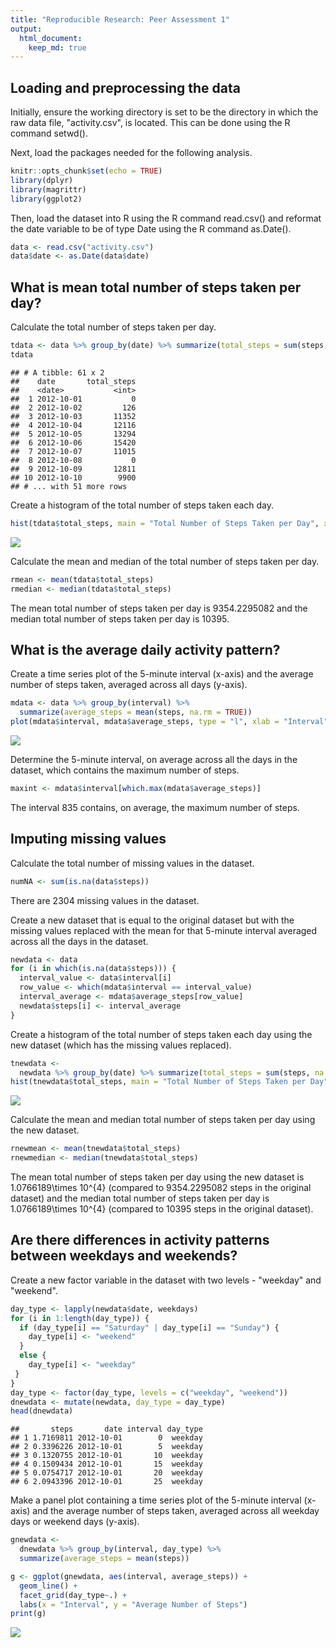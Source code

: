 ```yaml
---
title: "Reproducible Research: Peer Assessment 1"
output: 
  html_document:
    keep_md: true
---
```


## Loading and preprocessing the data

Initially, ensure the working directory is set to be the directory in which the raw data
file, "activity.csv", is located. This can be done using the R command setwd().

Next, load the packages needed for the following analysis.

```r
knitr::opts_chunk$set(echo = TRUE)
library(dplyr)
library(magrittr)
library(ggplot2)
```

Then, load the dataset into R using the R command read.csv() and reformat the date variable to be of type Date using the R command as.Date().

```r
data <- read.csv("activity.csv")
data$date <- as.Date(data$date)
```

## What is mean total number of steps taken per day?

Calculate the total number of steps taken per day.

```r
tdata <- data %>% group_by(date) %>% summarize(total_steps = sum(steps, na.rm = TRUE)) 
tdata
```

```
## # A tibble: 61 x 2
##    date       total_steps
##    <date>           <int>
##  1 2012-10-01           0
##  2 2012-10-02         126
##  3 2012-10-03       11352
##  4 2012-10-04       12116
##  5 2012-10-05       13294
##  6 2012-10-06       15420
##  7 2012-10-07       11015
##  8 2012-10-08           0
##  9 2012-10-09       12811
## 10 2012-10-10        9900
## # ... with 51 more rows
```

Create a histogram of the total number of steps taken each day.

```r
hist(tdata$total_steps, main = "Total Number of Steps Taken per Day", xlab = "Total Steps")
```

![](PA1_template_files/figure-html/unnamed-chunk-2-1.png)<!-- -->

Calculate the mean and median of the total number of steps taken per day.

```r
rmean <- mean(tdata$total_steps)
rmedian <- median(tdata$total_steps)
```
The mean total number of steps taken per day is 9354.2295082 and the median total number of steps taken per day is 10395.

## What is the average daily activity pattern?

Create a time series plot of the 5-minute interval (x-axis) and the average number of steps taken, averaged across all days (y-axis).

```r
mdata <- data %>% group_by(interval) %>% 
  summarize(average_steps = mean(steps, na.rm = TRUE))
plot(mdata$interval, mdata$average_steps, type = "l", xlab = "Interval", ylab = "Average Number of Steps",main = "Average Daily Activity Patterns")
```

![](PA1_template_files/figure-html/unnamed-chunk-4-1.png)<!-- -->

Determine the 5-minute interval, on average across all the days in the dataset, which contains the maximum number of steps.

```r
maxint <- mdata$interval[which.max(mdata$average_steps)]
```
The interval 835 contains, on average, the maximum number of steps.

## Imputing missing values

Calculate the total number of missing values in the dataset.

```r
numNA <- sum(is.na(data$steps))
```
There are 2304 missing values in the dataset.

Create a new dataset that is equal to the original dataset but with the missing values replaced with the mean for that 5-minute interval averaged across all the days in the dataset.

```r
newdata <- data
for (i in which(is.na(data$steps))) {
  interval_value <- data$interval[i]
  row_value <- which(mdata$interval == interval_value)
  interval_average <- mdata$average_steps[row_value]
  newdata$steps[i] <- interval_average
}
```

Create a histogram of the total number of steps taken each day using the new dataset (which has the missing values replaced).

```r
tnewdata <- 
  newdata %>% group_by(date) %>% summarize(total_steps = sum(steps, na.rm = TRUE))
hist(tnewdata$total_steps, main = "Total Number of Steps Taken per Day", xlab = "Total Steps")
```

![](PA1_template_files/figure-html/unnamed-chunk-8-1.png)<!-- -->

Calculate the mean and median total number of steps taken per day using the new dataset.

```r
rnewmean <- mean(tnewdata$total_steps)
rnewmedian <- median(tnewdata$total_steps)
```
The mean total number of steps taken per day using the new dataset is 1.0766189\times 10^{4} (compared to 9354.2295082 steps in the original dataset) and the median total number of steps taken per day is 1.0766189\times 10^{4} (compared to 10395 steps in the original dataset).

## Are there differences in activity patterns between weekdays and weekends?

Create a new factor variable in the dataset with two levels - "weekday" and "weekend".

```r
day_type <- lapply(newdata$date, weekdays)
for (i in 1:length(day_type)) {
  if (day_type[i] == "Saturday" | day_type[i] == "Sunday") {
    day_type[i] <- "weekend"
  }
  else {
    day_type[i] <- "weekday"
 }
}
day_type <- factor(day_type, levels = c("weekday", "weekend"))
dnewdata <- mutate(newdata, day_type = day_type)
head(dnewdata)
```

```
##       steps       date interval day_type
## 1 1.7169811 2012-10-01        0  weekday
## 2 0.3396226 2012-10-01        5  weekday
## 3 0.1320755 2012-10-01       10  weekday
## 4 0.1509434 2012-10-01       15  weekday
## 5 0.0754717 2012-10-01       20  weekday
## 6 2.0943396 2012-10-01       25  weekday
```

Make a panel plot containing a time series plot of the 5-minute interval (x-axis) and the average number of steps taken, averaged across all weekday days or weekend days (y-axis).

```r
gnewdata <- 
  dnewdata %>% group_by(interval, day_type) %>%
  summarize(average_steps = mean(steps))

g <- ggplot(gnewdata, aes(interval, average_steps)) + 
  geom_line() + 
  facet_grid(day_type~.) + 
  labs(x = "Interval", y = "Average Number of Steps")
print(g)
```

![](PA1_template_files/figure-html/unnamed-chunk-11-1.png)<!-- -->
